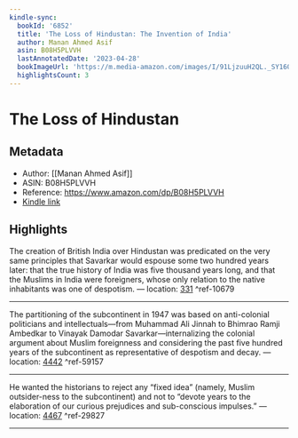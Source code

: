```yaml
---
kindle-sync:
  bookId: '6852'
  title: 'The Loss of Hindustan: The Invention of India'
  author: Manan Ahmed Asif
  asin: B08H5PLVVH
  lastAnnotatedDate: '2023-04-28'
  bookImageUrl: 'https://m.media-amazon.com/images/I/91LjzuuH2QL._SY160.jpg'
  highlightsCount: 3
---
```

# The Loss of Hindustan
## Metadata
* Author: [[Manan Ahmed Asif]]
* ASIN: B08H5PLVVH
* Reference: https://www.amazon.com/dp/B08H5PLVVH
* [Kindle link](kindle://book?action=open&asin=B08H5PLVVH)

## Highlights
The creation of British India over Hindustan was predicated on the very same principles that Savarkar would espouse some two hundred years later: that the true history of India was five thousand years long, and that the Muslims in India were foreigners, whose only relation to the native inhabitants was one of despotism. — location: [331](kindle://book?action=open&asin=B08H5PLVVH&location=331) ^ref-10679

---
The partitioning of the subcontinent in 1947 was based on anti-colonial politicians and intellectuals—from Muhammad Ali Jinnah to Bhimrao Ramji Ambedkar to Vinayak Damodar Savarkar—internalizing the colonial argument about Muslim foreignness and considering the past five hundred years of the subcontinent as representative of despotism and decay. — location: [4442](kindle://book?action=open&asin=B08H5PLVVH&location=4442) ^ref-59157

---
He wanted the historians to reject any “fixed idea” (namely, Muslim outsider-ness to the subcontinent) and not to “devote years to the elaboration of our curious prejudices and sub-conscious impulses.” — location: [4467](kindle://book?action=open&asin=B08H5PLVVH&location=4467) ^ref-29827

---
